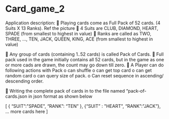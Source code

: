 # Card_game_2
Application description:
 Playing cards come as Full Pack of 52 cards. (4 Suits X 13 Ranks). Ref
the picture
 4 Suits are CLUB, DIAMOND, HEART, SPADE (from smallest to highest
in value)
 Ranks are called as TWO, THREE, ..., TEN, JACK, QUEEN, KING, ACE
(from smallest to highest in value)

 Any group of cards (containing 1..52 cards) is called Pack of Cards.
 Full pack used in the game initially contains all 52 cards, but in the
game as one or more cads are drawn, the count may go down till zero.
 A Player can do following actions with Pack
o can shuffle
o can get top card
o can get random card
o can query size of pack.
o Can reset sequence in ascending/ descending order.

 Writing the complete pack of cards in to the file named “pack-of-
cards.json in json format as shown below

[
{ “SUIT”:"SPADE", “RANK”: “TEN” },
{“SUIT” : "HEART", “RANK”:”JACK”},
... more cards here
]
